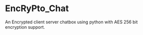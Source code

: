# EncRyPto_Chat
An Encrypted client server chatbox using python with AES 256 bit encryption support.
